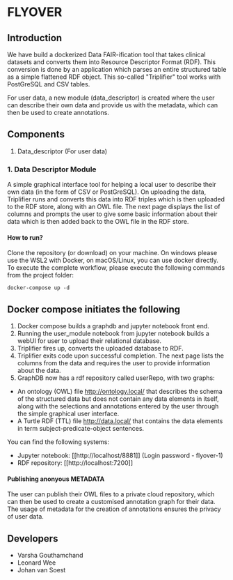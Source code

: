 # FLYOVER

## Introduction

We have build a dockerized Data FAIR-ification tool that takes clinical datasets and converts them into Resource Descriptor Format (RDF). This conversion is done by an application which parses an entire structured table as a simple flattened RDF object. This so-called "Triplifier" tool works with PostGreSQL and CSV tables.

For user data, a new module (data_descriptor) is created where the user can describe their own data and provide us with the metadata, which can then be used to create annotations.

## Components

1. Data_descriptor (For user data)

### 1. Data Descriptor Module
A simple graphical interface tool for helping a local user to describe their own data (in the form of CSV or PostGreSQL). On uploading the data, Triplifier runs and converts this data into RDF triples which is then uploaded to the RDF store, along with an OWL file. The next page displays the list of columns and prompts the user to give some basic information about their data which is then added back to the OWL file in the RDF store.  

#### How to run?
Clone the repository (or download) on your machine. On windows please use the WSL2 with Docker, on macOS/Linux, you can use docker directly.
To execute the complete workflow, please execute the following commands from the project folder:
```
docker-compose up -d
```

## Docker compose initiates the following

1. Docker compose builds a graphdb and jupyter notebook front end.
2. Running the user_module notebook from jupyter notebook builds a webUI for user to upload their relational database.
3. Triplifier fires up, converts the uploaded database to RDF.
4. Triplifier exits code upon successful completion. The next page lists the columns from the data and requires the user to provide information about the data. 
5. GraphDB now has a rdf repository called userRepo, with two graphs:

- An ontology (OWL) file <http://ontology.local/> that describes the schema of the structured data but does not contain any data elements in itself, along with the selections and annotations entered by the user through the simple graphical user interface.
- A Turtle RDF (TTL) file <http://data.local/> that contains the data elements in term subject-predicate-object sentences.

You can find the following systems:
* Jupyter notebook: [[http://localhost/8881]] (Login password - flyover-1)
* RDF repository: [[http://localhost:7200]]

#### Publishing anonyous METADATA
The user can publish their OWL files to a private cloud repository, which can then be used to create a customised annotation graph for their data. The usage of metadata for the creation of annotations ensures the privacy of user data.

## Developers

- Varsha Gouthamchand
- Leonard Wee
- Johan van Soest


